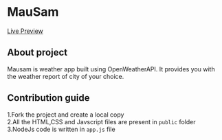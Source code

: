 # MauSam
<a href="https://mau-sam.vercel.app">Live Preview</a>

## About project
Mausam is weather app built using OpenWeatherAPI. It provides you with the weather report of city of your choice.

## Contribution guide
1.Fork the project and create a local copy <br>
2.All the HTML,CSS and Javscript files are present in `public` folder<br>
3.NodeJs code is written in `app.js` file

